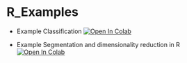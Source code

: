 # R_Examples

- Example Classification <a href="https://colab.research.google.com/github/dvillaj/R_Examples/blob/main/Example_Classification_R.ipynb" target="_parent"><img src="https://colab.research.google.com/assets/colab-badge.svg" alt="Open In Colab"/></a>

- Example Segmentation and dimensionality reduction in R <a href="https://colab.research.google.com/github/dvillaj/R_Examples/blob/main/Example_Segmentation_and_dimensionality_reduction_in_R.ipynb" target="_parent"><img src="https://colab.research.google.com/assets/colab-badge.svg" alt="Open In Colab"/></a>